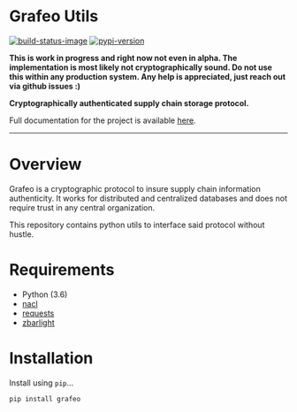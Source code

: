 # Grafeo Utils

[![build-status-image]][travis]
[![pypi-version]][pypi]

**This is work in progress and right now not even in alpha. The implementation is most likely not cryptographically sound. Do not use this within any production system. Any help is appreciated, just reach out via github issues :)**


**Cryptographically authenticated supply chain storage protocol.**

Full documentation for the project is available [here](https://lkskstlr.github.io/grafeo-utils/).

---

# Overview
Grafeo is a cryptographic protocol to insure supply chain information authenticity. It works for distributed and centralized databases and does not require trust in any central organization.

This repository contains python utils to interface said protocol without hustle.

# Requirements

* Python (3.6)
* [nacl](https://github.com/pyca/pynacl) 
* [requests](https://github.com/requests/requests)
* [zbarlight](https://github.com/Polyconseil/zbarlight)

# Installation

Install using `pip`...
```bash
pip install grafeo
```

[build-status-image]: https://travis-ci.org/lkskstlr/grafeo-utils.svg?branch=master
[travis]: https://travis-ci.org/lkskstlr/grafeo-utils?branch=master

[pypi-version]: https://img.shields.io/pypi/v/grafeo.svg
[pypi]: https://pypi.python.org/pypi/grafeo
